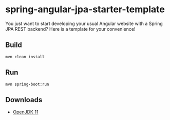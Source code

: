 # spring-angular-jpa-starter-template
You just want to start developing your usual Angular website with a Spring JPA REST backend? Here is a template for your convenience!

## Build
    mvn clean install

## Run
    mvn spring-boot:run

## Downloads
* [OpenJDK 11](https://jdk.java.net/java-se-ri/11)
